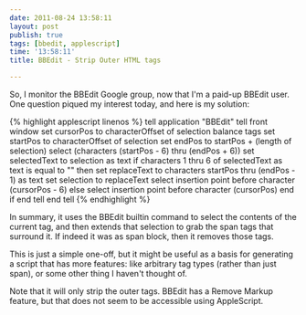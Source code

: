 ```yaml
---
date: 2011-08-24 13:58:11
layout: post
publish: true
tags: [bbedit, applescript]
time: '13:58:11'
title: BBEdit - Strip Outer HTML tags

---
```



So, I monitor the BBEdit Google group, now that I'm a paid-up BBEdit user. One question
piqued my interest today, and here is my solution:

{% highlight applescript linenos %}
tell application "BBEdit"
	tell front window
		set cursorPos to characterOffset of selection
		balance tags
		set startPos to characterOffset of selection
		set endPos to startPos + (length of selection)
		select (characters (startPos - 6) thru (endPos + 6))
		set selectedText to selection as text
		if characters 1 thru 6 of selectedText as text is equal to "<span>" then
			set replaceText to characters startPos thru (endPos - 1) as text
			set selection to replaceText
			select insertion point before character (cursorPos - 6)
		else
			select insertion point before character (cursorPos)
		end if
	end tell
end tell
{% endhighlight %}

In summary, it uses the BBEdit builtin command to select the contents of the current tag,
and then extends that selection to grab the span tags that surround it. If indeed it was
as span block, then it removes those tags.

This is just a simple one-off, but it might be useful as a basis for generating a
script that has more features: like arbitrary tag types (rather than just span), or
some other thing I haven't thought of.

Note that it will only strip the outer tags. BBEdit has a Remove Markup feature, but
that does not seem to be accessible using AppleScript.